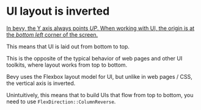 # UI layout is inverted

[In bevy, the Y axis always points *UP*. When working with UI, the origin
is at the *bottom left* corner of the screen.](../features/transforms.md)

This means that UI is laid out from bottom to top.

This is the opposite of the typical behavior of web pages and other UI
toolkits, where layout works from top to bottom.

Bevy uses the Flexbox layout model for UI, but unlike in web pages / CSS,
the vertical axis is inverted.

Unintuitively, this means that to build UIs that flow from top to bottom,
you need to use `FlexDirection::ColumnReverse`.
